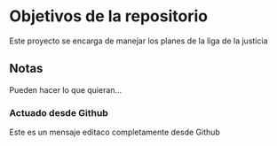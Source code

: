 # Objetivos de la repositorio

Este proyecto se encarga de manejar los planes de la liga de la justicia


## Notas
Pueden hacer lo que quieran...

### Actuado desde Github
Este es un mensaje editaco completamente desde Github
